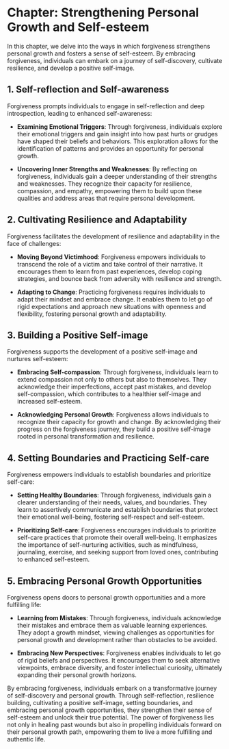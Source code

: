 Chapter: Strengthening Personal Growth and Self-esteem
======================================================

In this chapter, we delve into the ways in which forgiveness strengthens personal growth and fosters a sense of self-esteem. By embracing forgiveness, individuals can embark on a journey of self-discovery, cultivate resilience, and develop a positive self-image.

**1. Self-reflection and Self-awareness**
-----------------------------------------

Forgiveness prompts individuals to engage in self-reflection and deep introspection, leading to enhanced self-awareness:

* **Examining Emotional Triggers**: Through forgiveness, individuals explore their emotional triggers and gain insight into how past hurts or grudges have shaped their beliefs and behaviors. This exploration allows for the identification of patterns and provides an opportunity for personal growth.

* **Uncovering Inner Strengths and Weaknesses**: By reflecting on forgiveness, individuals gain a deeper understanding of their strengths and weaknesses. They recognize their capacity for resilience, compassion, and empathy, empowering them to build upon these qualities and address areas that require personal development.

**2. Cultivating Resilience and Adaptability**
----------------------------------------------

Forgiveness facilitates the development of resilience and adaptability in the face of challenges:

* **Moving Beyond Victimhood**: Forgiveness empowers individuals to transcend the role of a victim and take control of their narrative. It encourages them to learn from past experiences, develop coping strategies, and bounce back from adversity with resilience and strength.

* **Adapting to Change**: Practicing forgiveness requires individuals to adapt their mindset and embrace change. It enables them to let go of rigid expectations and approach new situations with openness and flexibility, fostering personal growth and adaptability.

**3. Building a Positive Self-image**
-------------------------------------

Forgiveness supports the development of a positive self-image and nurtures self-esteem:

* **Embracing Self-compassion**: Through forgiveness, individuals learn to extend compassion not only to others but also to themselves. They acknowledge their imperfections, accept past mistakes, and develop self-compassion, which contributes to a healthier self-image and increased self-esteem.

* **Acknowledging Personal Growth**: Forgiveness allows individuals to recognize their capacity for growth and change. By acknowledging their progress on the forgiveness journey, they build a positive self-image rooted in personal transformation and resilience.

**4. Setting Boundaries and Practicing Self-care**
--------------------------------------------------

Forgiveness empowers individuals to establish boundaries and prioritize self-care:

* **Setting Healthy Boundaries**: Through forgiveness, individuals gain a clearer understanding of their needs, values, and boundaries. They learn to assertively communicate and establish boundaries that protect their emotional well-being, fostering self-respect and self-esteem.

* **Prioritizing Self-care**: Forgiveness encourages individuals to prioritize self-care practices that promote their overall well-being. It emphasizes the importance of self-nurturing activities, such as mindfulness, journaling, exercise, and seeking support from loved ones, contributing to enhanced self-esteem.

**5. Embracing Personal Growth Opportunities**
----------------------------------------------

Forgiveness opens doors to personal growth opportunities and a more fulfilling life:

* **Learning from Mistakes**: Through forgiveness, individuals acknowledge their mistakes and embrace them as valuable learning experiences. They adopt a growth mindset, viewing challenges as opportunities for personal growth and development rather than obstacles to be avoided.

* **Embracing New Perspectives**: Forgiveness enables individuals to let go of rigid beliefs and perspectives. It encourages them to seek alternative viewpoints, embrace diversity, and foster intellectual curiosity, ultimately expanding their personal growth horizons.

By embracing forgiveness, individuals embark on a transformative journey of self-discovery and personal growth. Through self-reflection, resilience building, cultivating a positive self-image, setting boundaries, and embracing personal growth opportunities, they strengthen their sense of self-esteem and unlock their true potential. The power of forgiveness lies not only in healing past wounds but also in propelling individuals forward on their personal growth path, empowering them to live a more fulfilling and authentic life.
